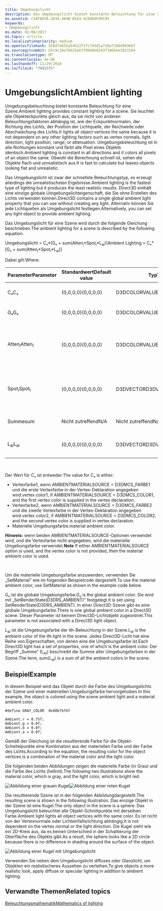 ```yaml
---
title: Umgebungslicht
description: Das Umgebungslicht bietet konstante Beleuchtung für eine Szene.
ms.assetid: C34FA65A-3634-4A4B-B183-4CDA89F4DC95
keywords:
- Umgebungslicht
ms.date: 02/08/2017
ms.topic: article
ms.localizationpriority: medium
ms.openlocfilehash: 558d7e655a54b22f1fc74591a718a7180d90366f
ms.sourcegitcommit: b5c9c18e70625ab770946b8243f3465ee1013184
ms.translationtype: MT
ms.contentlocale: de-DE
ms.lasthandoff: 11/29/2018
ms.locfileid: "7992375"
---
```

# <a name="ambient-lighting"></a><span data-ttu-id="a2e01-104">Umgebungslicht</span><span class="sxs-lookup"><span data-stu-id="a2e01-104">Ambient lighting</span></span>


<span data-ttu-id="a2e01-105">Umgebungsbeleuchtung bietet konstante Beleuchtung für eine Szene.</span><span class="sxs-lookup"><span data-stu-id="a2e01-105">Ambient lighting provides constant lighting for a scene.</span></span> <span data-ttu-id="a2e01-106">Sie leuchtet alle Objekteckpunkte gleich aus, da sie nicht von anderen Beleuchtungsfaktoren abhängig ist, wie der Eckpunktnormalen, der Richtung des Lichts, der Position der Lichtquelle, der Reichweite oder Abschwächung des Lichts.</span><span class="sxs-lookup"><span data-stu-id="a2e01-106">It lights all object vertices the same because it is not dependent on any other lighting factors such as vertex normals, light direction, light position, range, or attenuation.</span></span> <span data-ttu-id="a2e01-107">Umgebungsbeleuchtung ist in alle Richtungen konstant und färbt alle Pixel eines Objekts identisch.</span><span class="sxs-lookup"><span data-stu-id="a2e01-107">Ambient lighting is constant in all directions and it colors all pixels of an object the same.</span></span> <span data-ttu-id="a2e01-108">Obwohl die Berechnung schnell ist, sehen die Objekte flach und unrealistisch aus.</span><span class="sxs-lookup"><span data-stu-id="a2e01-108">It is fast to calculate but leaves objects looking flat and unrealistic.</span></span>

<span data-ttu-id="a2e01-109">Das Umgebungslicht ist zwar der schnellste Beleuchtungstyp, es erzeugt allerdings die unrealistischsten Ergebnisse.</span><span class="sxs-lookup"><span data-stu-id="a2e01-109">Ambient lighting is the fastest type of lighting but it produces the least realistic results.</span></span> <span data-ttu-id="a2e01-110">Direct3D enthält eine einzige globale Umgebungslichteigenschaft, die Sie ohne Erstellen des Lichts verwenden können.</span><span class="sxs-lookup"><span data-stu-id="a2e01-110">Direct3D contains a single global ambient light property that you can use without creating any light.</span></span> <span data-ttu-id="a2e01-111">Alternativ können Sie jede Lichtquellen als Umgebungslicht festlegen.</span><span class="sxs-lookup"><span data-stu-id="a2e01-111">Alternatively, you can set any light object to provide ambient lighting.</span></span>

<span data-ttu-id="a2e01-112">Das Umgebungslicht für eine Szene wird durch die folgende Gleichung beschrieben.</span><span class="sxs-lookup"><span data-stu-id="a2e01-112">The ambient lighting for a scene is described by the following equation.</span></span>

<span data-ttu-id="a2e01-113">Umgebungslicht = Cₐ\*\[Gₐ + sum(Atten<sub>i</sub>\*Spot<sub>i</sub>\*L<sub>ai</sub>)\]</span><span class="sxs-lookup"><span data-stu-id="a2e01-113">Ambient Lighting = Cₐ\*\[Gₐ + sum(Atten<sub>i</sub>\*Spot<sub>i</sub>\*L<sub>ai</sub>)\]</span></span>

<span data-ttu-id="a2e01-114">Dabei gilt:</span><span class="sxs-lookup"><span data-stu-id="a2e01-114">Where:</span></span>

| <span data-ttu-id="a2e01-115">Parameter</span><span class="sxs-lookup"><span data-stu-id="a2e01-115">Parameter</span></span>         | <span data-ttu-id="a2e01-116">Standardwert</span><span class="sxs-lookup"><span data-stu-id="a2e01-116">Default value</span></span> | <span data-ttu-id="a2e01-117">Typ</span><span class="sxs-lookup"><span data-stu-id="a2e01-117">Type</span></span>          | <span data-ttu-id="a2e01-118">Beschreibung</span><span class="sxs-lookup"><span data-stu-id="a2e01-118">Description</span></span>                                                                                                       |
|-------------------|---------------|---------------|-------------------------------------------------------------------------------------------------------------------|
| <span data-ttu-id="a2e01-119">Cₐ</span><span class="sxs-lookup"><span data-stu-id="a2e01-119">Cₐ</span></span>                | <span data-ttu-id="a2e01-120">(0,0,0,0)</span><span class="sxs-lookup"><span data-stu-id="a2e01-120">(0,0,0,0)</span></span>     | <span data-ttu-id="a2e01-121">D3DCOLORVALUE</span><span class="sxs-lookup"><span data-stu-id="a2e01-121">D3DCOLORVALUE</span></span> | <span data-ttu-id="a2e01-122">Materielle Umgebungsfarbe</span><span class="sxs-lookup"><span data-stu-id="a2e01-122">Material ambient color</span></span>                                                                                            |
| <span data-ttu-id="a2e01-123">Gₐ</span><span class="sxs-lookup"><span data-stu-id="a2e01-123">Gₐ</span></span>                | <span data-ttu-id="a2e01-124">(0,0,0,0)</span><span class="sxs-lookup"><span data-stu-id="a2e01-124">(0,0,0,0)</span></span>     | <span data-ttu-id="a2e01-125">D3DCOLORVALUE</span><span class="sxs-lookup"><span data-stu-id="a2e01-125">D3DCOLORVALUE</span></span> | <span data-ttu-id="a2e01-126">Globale Umgebungsfarbe</span><span class="sxs-lookup"><span data-stu-id="a2e01-126">Global ambient color</span></span>                                                                                              |
| <span data-ttu-id="a2e01-127">Atten<sub>i</sub></span><span class="sxs-lookup"><span data-stu-id="a2e01-127">Atten<sub>i</sub></span></span> | <span data-ttu-id="a2e01-128">(0,0,0,0)</span><span class="sxs-lookup"><span data-stu-id="a2e01-128">(0,0,0,0)</span></span>     | <span data-ttu-id="a2e01-129">D3DCOLORVALUE</span><span class="sxs-lookup"><span data-stu-id="a2e01-129">D3DCOLORVALUE</span></span> | <span data-ttu-id="a2e01-130">Dämpfung der ith-Beleuchtung.</span><span class="sxs-lookup"><span data-stu-id="a2e01-130">Light attenuation of the ith light.</span></span> <span data-ttu-id="a2e01-131">Unter [Dämpfungs- und Spotlight-Faktor](attenuation-and-spotlight-factor.md).</span><span class="sxs-lookup"><span data-stu-id="a2e01-131">See [Attenuation and spotlight factor](attenuation-and-spotlight-factor.md).</span></span> |
| <span data-ttu-id="a2e01-132">Spot<sub>i</sub></span><span class="sxs-lookup"><span data-stu-id="a2e01-132">Spot<sub>i</sub></span></span>  | <span data-ttu-id="a2e01-133">(0,0,0,0)</span><span class="sxs-lookup"><span data-stu-id="a2e01-133">(0,0,0,0)</span></span>     | <span data-ttu-id="a2e01-134">D3DVECTOR</span><span class="sxs-lookup"><span data-stu-id="a2e01-134">D3DVECTOR</span></span>     | <span data-ttu-id="a2e01-135">Spotlight-Faktor der ith-Beleuchtung.</span><span class="sxs-lookup"><span data-stu-id="a2e01-135">Spotlight factor of the ith light.</span></span> <span data-ttu-id="a2e01-136">Unter [Dämpfungs- und Spotlight-Faktor](attenuation-and-spotlight-factor.md).</span><span class="sxs-lookup"><span data-stu-id="a2e01-136">See [Attenuation and spotlight factor](attenuation-and-spotlight-factor.md).</span></span>  |
| <span data-ttu-id="a2e01-137">Summe</span><span class="sxs-lookup"><span data-stu-id="a2e01-137">sum</span></span>               | <span data-ttu-id="a2e01-138">Nicht zutreffend</span><span class="sxs-lookup"><span data-stu-id="a2e01-138">N/A</span></span>           | <span data-ttu-id="a2e01-139">Nicht zutreffend</span><span class="sxs-lookup"><span data-stu-id="a2e01-139">N/A</span></span>           | <span data-ttu-id="a2e01-140">Summe des Umgebungslichts</span><span class="sxs-lookup"><span data-stu-id="a2e01-140">Sum of the ambient light</span></span>                                                                                          |
| <span data-ttu-id="a2e01-141">L<sub>ai</sub></span><span class="sxs-lookup"><span data-stu-id="a2e01-141">L<sub>ai</sub></span></span>    | <span data-ttu-id="a2e01-142">(0,0,0,0)</span><span class="sxs-lookup"><span data-stu-id="a2e01-142">(0,0,0,0)</span></span>     | <span data-ttu-id="a2e01-143">D3DVECTOR</span><span class="sxs-lookup"><span data-stu-id="a2e01-143">D3DVECTOR</span></span>     | <span data-ttu-id="a2e01-144">Helle Umgebungsfarbe der ith-Beleuchtung</span><span class="sxs-lookup"><span data-stu-id="a2e01-144">Light ambient color of the ith light</span></span>                                                                              |

 

<span data-ttu-id="a2e01-145">Der Wert für Cₐ ist entweder:</span><span class="sxs-lookup"><span data-stu-id="a2e01-145">The value for Cₐ is either:</span></span>

-   <span data-ttu-id="a2e01-146">Vertexfarbe1, wenn AMBIENTMATERIALSOURCE = D3DMCS\_FARBE1 und die erste Vertexfarbe in der Vertex-Deklaration angegeben wird.</span><span class="sxs-lookup"><span data-stu-id="a2e01-146">vertex color1, if AMBIENTMATERIALSOURCE = D3DMCS\_COLOR1, and the first vertex color is supplied in the vertex declaration.</span></span>
-   <span data-ttu-id="a2e01-147">Vertexfarbe2, wenn AMBIENTMATERIALSOURCE = D3DMCS\_FARBE2 und die zweite Vertexfarbe in der Vertex-Deklaration angegeben wird.</span><span class="sxs-lookup"><span data-stu-id="a2e01-147">vertex color2, if AMBIENTMATERIALSOURCE = D3DMCS\_COLOR2, and the second vertex color is supplied in vertex declaration.</span></span>
-   <span data-ttu-id="a2e01-148">Materielle Umgebungsfarbe.</span><span class="sxs-lookup"><span data-stu-id="a2e01-148">material ambient color.</span></span>

<span data-ttu-id="a2e01-149">**Hinweis:**  wenn beiden AMBIENTMATERIALSOURCE-Optionen verwendet wird, und die Vertexfarbe nicht angegeben, wird die materielle Umgebungsfarbe verwendet.</span><span class="sxs-lookup"><span data-stu-id="a2e01-149">**Note** If either AMBIENTMATERIALSOURCE option is used, and the vertex color is not provided, then the material ambient color is used.</span></span>

 

<span data-ttu-id="a2e01-150">Um die materielle Umgebungsfarbe anzuwenden, verwenden Sie „SetMaterial” wie im folgenden Beispielcode dargestellt.</span><span class="sxs-lookup"><span data-stu-id="a2e01-150">To use the material ambient color, use SetMaterial as shown in the example code below.</span></span>

<span data-ttu-id="a2e01-151">Gₐ ist die globale Umgebungsfarbe.</span><span class="sxs-lookup"><span data-stu-id="a2e01-151">Gₐ is the global ambient color.</span></span> <span data-ttu-id="a2e01-152">Sie wird mit „SetRenderState(D3DRS\_AMBIENT)” festgelegt.</span><span class="sxs-lookup"><span data-stu-id="a2e01-152">It is set using SetRenderState(D3DRS\_AMBIENT).</span></span> <span data-ttu-id="a2e01-153">In einer Direct3D-Szene gibt es eine globale Umgebungsfarbe.</span><span class="sxs-lookup"><span data-stu-id="a2e01-153">There is one global ambient color in a Direct3D scene.</span></span> <span data-ttu-id="a2e01-154">Dieser Parameter ist keinem Direct3D-Lichtobjekt zugeordnet.</span><span class="sxs-lookup"><span data-stu-id="a2e01-154">This parameter is not associated with a Direct3D light object.</span></span>

<span data-ttu-id="a2e01-155">L<sub>ai</sub> ist die Umgebungsfarbe der ith-Beleuchtung in der Szene.</span><span class="sxs-lookup"><span data-stu-id="a2e01-155">L<sub>ai</sub> is the ambient color of the ith light in the scene.</span></span> <span data-ttu-id="a2e01-156">Jedes Direct3D-Licht hat eine Reihe von Eigenschaften, von denen eine die Umgebungsfarbe ist.</span><span class="sxs-lookup"><span data-stu-id="a2e01-156">Each Direct3D light has a set of properties, one of which is the ambient color.</span></span> <span data-ttu-id="a2e01-157">Der Begriff „Summe” (L<sub>Ai</sub>) beschreibt die Summe aller Umgebungsfarben in der Szene.</span><span class="sxs-lookup"><span data-stu-id="a2e01-157">The term, sum(L<sub>ai</sub>) is a sum of all the ambient colors in the scene.</span></span>

## <a name="span-idexamplespanspan-idexamplespanspan-idexamplespanexample"></a><span data-ttu-id="a2e01-158"><span id="Example"></span><span id="example"></span><span id="EXAMPLE"></span>Beispiel</span><span class="sxs-lookup"><span data-stu-id="a2e01-158"><span id="Example"></span><span id="example"></span><span id="EXAMPLE"></span>Example</span></span>


<span data-ttu-id="a2e01-159">In diesem Beispiel wird das Objekt durch die Farbe des Umgebungslichts der Szene und einer materiellen Umgebungsfarbe hervorgehoben.</span><span class="sxs-lookup"><span data-stu-id="a2e01-159">In this example, the object is colored using the scene ambient light and a material ambient color.</span></span>

```
#define GRAY_COLOR  0x00bfbfbf

Ambient.r = 0.75f;
Ambient.g = 0.0f;
Ambient.b = 0.0f;
Ambient.a = 0.0f;
```

<span data-ttu-id="a2e01-160">Gemäß der Gleichung ist die resultierende Farbe für die Objekt-Scheitelpunkte eine Kombination aus der materiellen Farbe und der Farbe des Lichts.</span><span class="sxs-lookup"><span data-stu-id="a2e01-160">According to the equation, the resulting color for the object vertices is a combination of the material color and the light color.</span></span>

<span data-ttu-id="a2e01-161">Die folgenden beiden Abbildungen zeigen die materielle Farbe (in Grau) und die Farbe des Lichts (hellrot).</span><span class="sxs-lookup"><span data-stu-id="a2e01-161">The following two illustrations show the material color, which is gray, and the light color, which is bright red.</span></span>

![Abbildung einer grauen Kugel](images/amb1.jpg)![Abbildung einer roten Kugel](images/lightred.jpg)

<span data-ttu-id="a2e01-164">Die resultierende Szene ist in der folgenden Abbildungdargestellt.</span><span class="sxs-lookup"><span data-stu-id="a2e01-164">The resulting scene is shown in the following illustration.</span></span> <span data-ttu-id="a2e01-165">Das einzige Objekt in der Szene ist eine Kugel.</span><span class="sxs-lookup"><span data-stu-id="a2e01-165">The only object in the scene is a sphere.</span></span> <span data-ttu-id="a2e01-166">Das Umgebungslicht beleuchtet alle Objekt-Schnittpunkte mit derselben Farbe.</span><span class="sxs-lookup"><span data-stu-id="a2e01-166">Ambient light lights all object vertices with the same color.</span></span> <span data-ttu-id="a2e01-167">Es ist nicht von der Vertexnormale oder Lichteinfallsrichtung abhängig.</span><span class="sxs-lookup"><span data-stu-id="a2e01-167">It is not dependent on the vertex normal or the light direction.</span></span> <span data-ttu-id="a2e01-168">Die Kugel sieht wie ein 2D-Kreis aus, da es keinen Unterschied in der Schattierung der Oberfläche des Objekts gibt.</span><span class="sxs-lookup"><span data-stu-id="a2e01-168">As a result, the sphere looks like a 2D circle because there is no difference in shading around the surface of the object.</span></span>

![Abbildung einer Kugel mit Umgebungslicht](images/lighta.jpg)

<span data-ttu-id="a2e01-170">Verwenden Sie neben dem Umgebungslicht diffuses oder Glanzlicht, um Objekten ein realistischeres Aussehen zu verleihen.</span><span class="sxs-lookup"><span data-stu-id="a2e01-170">To give objects a more realistic look, apply diffuse or specular lighting in addition to ambient lighting.</span></span>

## <a name="span-idrelated-topicsspanrelated-topics"></a><span data-ttu-id="a2e01-171"><span id="related-topics"></span>Verwandte Themen</span><span class="sxs-lookup"><span data-stu-id="a2e01-171"><span id="related-topics"></span>Related topics</span></span>


[<span data-ttu-id="a2e01-172">Beleuchtungsmathematik</span><span class="sxs-lookup"><span data-stu-id="a2e01-172">Mathematics of lighting</span></span>](mathematics-of-lighting.md)

 

 




